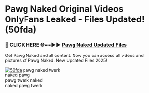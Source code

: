 # Pawg Naked Original Videos 0nlyFans Leaked - Files Updated! (50fda)

<h3>🔴 CLICK HERE 🌐==►► <a href="https://tinyurl.com/up5wt9bj" rel="nofollow">Pawg Naked Updated Files</a></h3>

Get Pawg Naked and all content. Now you can access all videos and pictures of Pawg Naked. New Updated Files 2025!

[![50fda](https://i.imgur.com/ABiUzMV.gif)](https://tinyurl.com/up5wt9bj)
pawg naked twerk<br>
naked pawg<br>
pawg twerk naked<br>
naked pawg twerk